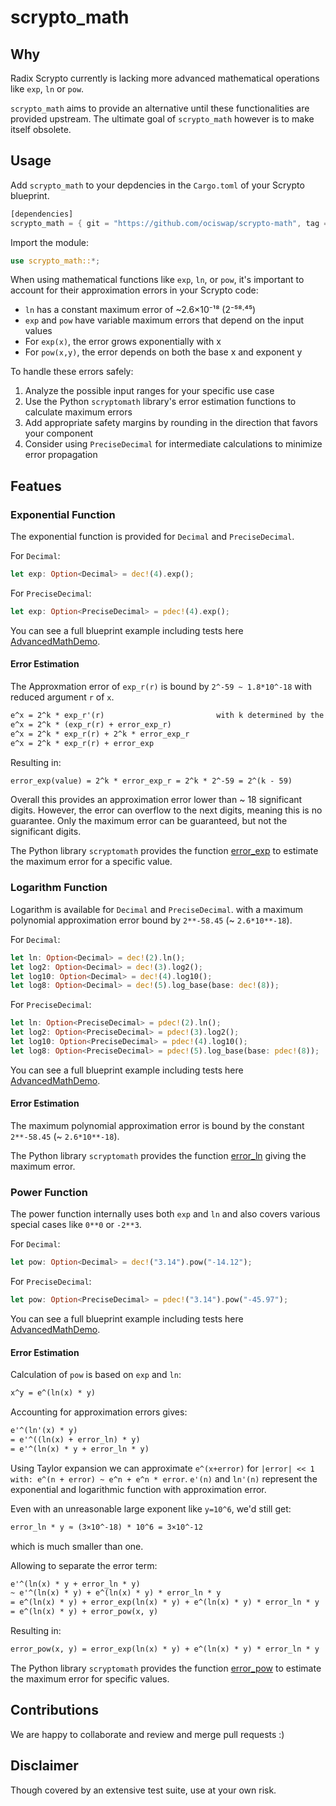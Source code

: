 # scrypto_math

## Why
Radix Scrypto currently is lacking more advanced mathematical operations like `exp`, `ln` or `pow`.

`scrypto_math` aims to provide an alternative until these functionalities are provided upstream. The ultimate goal of `scrypto_math` however is to make itself obsolete.

## Usage
Add `scrypto_math` to your depdencies in the `Cargo.toml` of your Scrypto blueprint.
```rust
[dependencies]
scrypto_math = { git = "https://github.com/ociswap/scrypto-math", tag = "v0.6.0" }
```
Import the module:
```rust
use scrypto_math::*;
```

When using mathematical functions like `exp`, `ln`, or `pow`, it's important to account for their approximation errors in your Scrypto code:

- `ln` has a constant maximum error of ~2.6×10⁻¹⁸ (2⁻⁵⁸·⁴⁵)
- `exp` and `pow` have variable maximum errors that depend on the input values
- For `exp(x)`, the error grows exponentially with x
- For `pow(x,y)`, the error depends on both the base x and exponent y

To handle these errors safely:

1. Analyze the possible input ranges for your specific use case
2. Use the Python `scryptomath` library's error estimation functions to calculate maximum errors
3. Add appropriate safety margins by rounding in the direction that favors your component
4. Consider using `PreciseDecimal` for intermediate calculations to minimize error propagation

## Featues

### Exponential Function
The exponential function is provided for `Decimal` and `PreciseDecimal`.

For `Decimal`:
```rust
let exp: Option<Decimal> = dec!(4).exp();
```

For `PreciseDecimal`:
```rust
let exp: Option<PreciseDecimal> = pdec!(4).exp();
```

You can see a full blueprint example including tests here [AdvancedMathDemo](examples/advanced_math/src/lib.rs).

#### Error Estimation
The Approxmation error of `exp_r(r)` is bound by `2^-59 ~ 1.8*10^-18` with reduced argument `r` of `x`.

```txt
e^x = 2^k * exp_r'(r)                         with k determined by the argument reduction
e^x = 2^k * (exp_r(r) + error_exp_r)
e^x = 2^k * exp_r(r) + 2^k * error_exp_r
e^x = 2^k * exp_r(r) + error_exp
```
Resulting in:
```txt
error_exp(value) = 2^k * error_exp_r = 2^k * 2^-59 = 2^(k - 59)
```

Overall this provides an approximation error lower than ~ 18 significant digits. However, the error can overflow to the next digits, meaning this is no guarantee.
Only the maximum error can be guaranteed, but not the significant digits.

The Python library `scryptomath` provides the function [error_exp](python/scryptomath.py) to estimate the maximum error for a specific value.

### Logarithm Function
Logarithm is available for `Decimal` and `PreciseDecimal`. with a maximum polynomial approximation error bound by `2**-58.45` (~ `2.6*10**-18`).

For `Decimal`:
```rust
let ln: Option<Decimal> = dec!(2).ln();
let log2: Option<Decimal> = dec!(3).log2();
let log10: Option<Decimal> = dec!(4).log10();
let log8: Option<Decimal> = dec!(5).log_base(base: dec!(8));
```

For `PreciseDecimal`:
```rust
let ln: Option<PreciseDecimal> = pdec!(2).ln();
let log2: Option<PreciseDecimal> = pdec!(3).log2();
let log10: Option<PreciseDecimal> = pdec!(4).log10();
let log8: Option<PreciseDecimal> = pdec!(5).log_base(base: pdec!(8));
```

You can see a full blueprint example including tests here [AdvancedMathDemo](examples/advanced_math/src/lib.rs).

#### Error Estimation
The maximum polynomial approximation error is bound by the constant `2**-58.45` (~ `2.6*10**-18`).

The Python library `scryptomath` provides the function [error_ln](python/scryptomath.py) giving the maximum error.

### Power Function
The power function internally uses both `exp` and `ln` and also covers various special cases like `0**0` or `-2**3`.

For `Decimal`:
```rust
let pow: Option<Decimal> = dec!("3.14").pow("-14.12");
```

For `PreciseDecimal`:
```rust
let pow: Option<PreciseDecimal> = pdec!("3.14").pow("-45.97");
```

You can see a full blueprint example including tests here [AdvancedMathDemo](examples/advanced_math/src/lib.rs).

#### Error Estimation
Calculation of `pow` is based on `exp` and `ln`:
```txt
x^y = e^(ln(x) * y)
```

Accounting for approximation errors gives:
```txt
e'^(ln'(x) * y)
= e'^((ln(x) + error_ln) * y)
= e'^(ln(x) * y + error_ln * y)
```

Using Taylor expansion we can approximate `e^(x+error)` for `|error| << 1 with: e^(n + error) ~ e^n + e^n * error`.
`e'(n)` and `ln'(n)` represent the exponential and logarithmic function with approximation error.

Even with an unreasonable large exponent like `y=10^6`, we'd still get:
```txt
error_ln * y ≈ (3×10^-18) * 10^6 = 3×10^-12
```
which is much smaller than one.

Allowing to separate the error term:
```txt
e'^(ln(x) * y + error_ln * y)
~ e'^(ln(x) * y) + e^(ln(x) * y) * error_ln * y
= e^(ln(x) * y) + error_exp(ln(x) * y) + e^(ln(x) * y) * error_ln * y
= e^(ln(x) * y) + error_pow(x, y)
```

Resulting in:
```txt
error_pow(x, y) = error_exp(ln(x) * y) + e^(ln(x) * y) * error_ln * y
```

The Python library `scryptomath` provides the function [error_pow](python/scryptomath.py) to estimate the maximum error for specific values.

## Contributions
We are happy to collaborate and review and merge pull requests :)

## Disclaimer
Though covered by an extensive test suite, use at your own risk.
